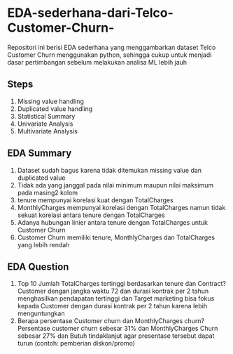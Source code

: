 # EDA-sederhana-dari-Telco-Customer-Churn-
Repositori ini berisi EDA sederhana yang menggambarkan dataset Telco Customer Churn menggunakan python, sehingga cukup untuk menjadi dasar pertimbangan sebelum melakukan analisa ML lebih jauh
## Steps
1. Missing value handling
2. Duplicated value handling
3. Statistical Summary
4. Univariate Analysis
5. Multivariate Analysis
## EDA Summary
1. Dataset sudah bagus karena tidak ditemukan missing value dan duplicated value
2. Tidak ada yang janggal pada nilai minimum maupun nilai maksimum pada masing2 kolom
3. tenure mempunyai korelasi kuat dengan TotalCharges
4. MonthlyCharges mempunyai korelasi dengan TotalCharges namun tidak sekuat korelasi antara tenure dengan TotalCharges
5. Adanya hubungan linier antara tenure dengan TotalCharges untuk Customer Churn
6. Customer Churn memiliki tenure, MonthlyCharges dan TotalCharges yang lebih rendah
## EDA Question
1. Top 10 Jumlah TotalCharges tertinggi berdasarkan tenure dan Contract? 
Customer dengan jangka waktu 72 dan durasi kontrak per 2 tahun menghasilkan pendapatan tertinggi dan
Target marketing bisa fokus kepada Customer dengan durasi kontrak per 2 tahun karena lebih menguntungkan
2. Berapa persentase Customer churn dan MonthlyCharges churn?
Persentase customer churn sebesar 31% dan MonthlyCharges Churn sebesar 27%
dan Butuh tindaklanjut agar presentase tersebut dapat turun (contoh: pemberian diskon/promo)
